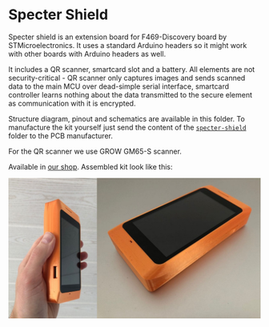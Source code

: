 # Specter Shield

Specter shield is an extension board for F469-Discovery board by STMicroelectronics. It uses a standard Arduino headers so it might work with other boards with Arduino headers as well.

It includes a QR scanner, smartcard slot and a battery. All elements are not security-critical - QR scanner only captures images and sends scanned data to the main MCU over dead-simple serial interface, smartcard controller learns nothing about the data transmitted to the secure element as communication with it is encrypted.

Structure diagram, pinout and schematics are available in this folder. To manufacture the kit yourself just send the content of the [`specter-shield`](./specter-shield/) folder to the PCB manufacturer.

For the QR scanner we use GROW GM65-S scanner.

Available in [our shop](https://specter.solutions/shop/specter-shield/). Assembled kit look like this:

![](./3dshield.jpg)
